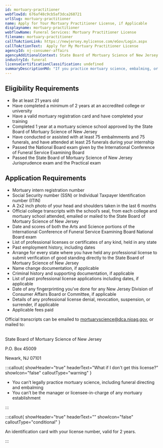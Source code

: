 ```yaml
---
id: mortuary-practitioner
webflowId: 676af48c9cb5af3dca268721
urlSlug: mortuary-practitioner
name: Apply for Your Mortuary Practitioner License, if Applicable
displayname: mortuary-practitioner
webflowName: Funeral Services: Mortuary Practitioner License 
filename: mortuary-practitioner
callToActionLink: https://newjersey.mylicense.com/eGov/Login.aspx
callToActionText:  Apply for My Mortuary Practitioner License
agencyId: nj-consumer-affairs
agencyAdditionalContext: State Board of Mortuary Science of New Jersey
industryId: funeral
licenseCertificationClassification: undefined
summaryDescriptionMd: "If you practice mortuary science, embalming, or funeral directing, you need a mortuary practitioner license. If you are the manager or licensee-in-charge of a funeral home, you also need this license."
---
```


## Eligibility Requirements

- Be at least 21 years old
- Have completed a minimum of 2 years at an accredited college or university
- Have a valid mortuary registration card and have completed your training
- Completed 1 year at a mortuary science school approved by the State Board of Mortuary Science of New Jersey
- Have conducted or assisted with at least 75 embalmments and 75 funerals, and have attended at least 25 funerals during your internship
- Passed the National Board exam given by the International Conference of Funeral Service Examining Board
- Passed the State Board of Mortuary Science of New Jersey Jurisprudence exam and the Practical exam

## Application Requirements

- Mortuary intern registration number
- Social Security number (SSN) or Individual Taxpayer Identification number (ITIN)
- A 2x2 inch photo of your head and shoulders taken in the last 6 months
- Official college transcripts with the school’s seal, from each college and mortuary school attended, emailed or mailed to the State Board of Mortuary Science of New Jersey
- Date and scores of both the Arts and Science portions of the International Conference of Funeral Service Examining Board National Board exam
- List of professional licenses or certificates of any kind, held in any state
- Past employment history, including dates
- Arrange for every state where you have held any professional license to submit verification of good standing directly to the State Board of Mortuary Science of New Jersey
- Name change documentation, if applicable
- Criminal history and supporting documentation, if applicable
- List of past professional license applications including dates, if applicable
- Date of any fingerprinting you’ve done for any New Jersey Division of Consumer Affairs Board or Committee, if applicable
- Details of any professional license denial, revocation, suspension, or surrender, if applicable
- Applicable fees paid

Official transcripts can be emailed to [mortuaryscience@dca.njoag.gov](mailto:mortuaryscience@dca.njoag.gov), or mailed to:

\
State Board of Mortuary Science of New Jersey

P.O. Box 45009

Newark, NJ 07101

:::callout{ showHeader="true" headerText="What if I don't get this license?" showIcon="false" calloutType="warning" }

- You can’t legally practice mortuary science, including funeral directing and embalming
- You can’t be the manager or licensee-in-charge of any mortuary establishment

:::

:::callout{ showHeader="true" headerText="" showIcon="false" calloutType="conditional" }

An identification card with your license number, valid for 2 years.

:::
